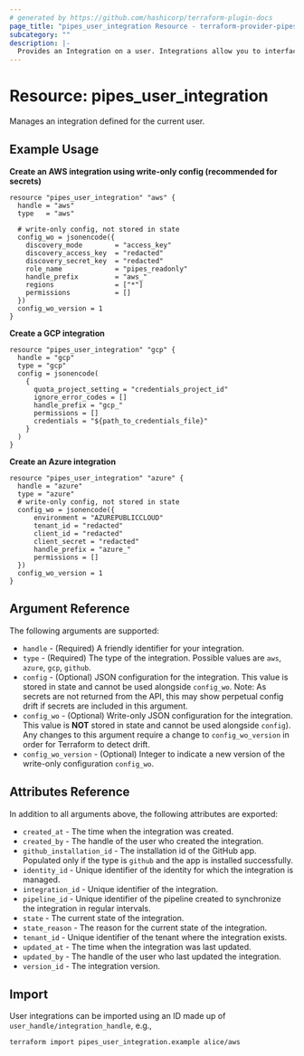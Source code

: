 ```yaml
---
# generated by https://github.com/hashicorp/terraform-plugin-docs
page_title: "pipes_user_integration Resource - terraform-provider-pipes"
subcategory: ""
description: |-
  Provides an Integration on a user. Integrations allow you to interface with external systems and manage resources including connections, connection folders among others.
---
```


# Resource: pipes_user_integration

Manages an integration defined for the current user.

## Example Usage

**Create an AWS integration using write-only config (recommended for secrets)**

```hcl
resource "pipes_user_integration" "aws" {
  handle = "aws"
  type   = "aws"

  # write-only config, not stored in state
  config_wo = jsonencode({
    discovery_mode        = "access_key"
    discovery_access_key  = "redacted"
    discovery_secret_key  = "redacted"
    role_name             = "pipes_readonly"
    handle_prefix         = "aws_"
    regions               = ["*"]
    permissions           = []
  })
  config_wo_version = 1
}
```

**Create a GCP integration**

```hcl
resource "pipes_user_integration" "gcp" {
  handle = "gcp"
  type = "gcp"
  config = jsonencode(
    {
      quota_project_setting = "credentials_project_id"
      ignore_error_codes = []
      handle_prefix = "gcp_"
      permissions = []
      credentials = "${path_to_credentials_file}"
    } 
  )
}
```

**Create an Azure integration**

```hcl
resource "pipes_user_integration" "azure" {
  handle = "azure"
  type = "azure"
  # write-only config, not stored in state
  config_wo = jsonencode({
      environment = "AZUREPUBLICCLOUD"
      tenant_id = "redacted"
      client_id = "redacted"
      client_secret = "redacted"
      handle_prefix = "azure_"
      permissions = []
  })
  config_wo_version = 1
}
```

## Argument Reference

The following arguments are supported:

- `handle` - (Required) A friendly identifier for your integration.
- `type` - (Required) The type of the integration. Possible values are `aws`, `azure`, `gcp`, `github`.
- `config` - (Optional) JSON configuration for the integration. This value is stored in state and cannot be used alongside `config_wo`. Note: As secrets are not returned from the API, this may show perpetual config drift if secrets are included in this argument.
- `config_wo` - (Optional) Write-only JSON configuration for the integration. This value is **NOT** stored in state and cannot be used alongside `config`). Any changes to this argument require a change to `config_wo_version` in order for Terraform to detect drift.
- `config_wo_version` - (Optional) Integer to indicate a new version of the write-only configuration `config_wo`.

## Attributes Reference

In addition to all arguments above, the following attributes are exported:

- `created_at` - The time when the integration was created.
- `created_by` - The handle of the user who created the integration.
- `github_installation_id` - The installation id of the GitHub app. Populated only if the type is `github` and the app is installed successfully.
- `identity_id` - Unique identifier of the identity for which the integration is managed.
- `integration_id` - Unique identifier of the integration.
- `pipeline_id` - Unique identifier of the pipeline created to synchronize the integration in regular intervals.
- `state` - The current state of the integration.
- `state_reason` - The reason for the current state of the integration.
- `tenant_id` - Unique identifier of the tenant where the integration exists.
- `updated_at` - The time when the integration was last updated.
- `updated_by` - The handle of the user who last updated the integration.
- `version_id` - The integration version.

## Import

User integrations can be imported using an ID made up of `user_handle/integration_handle`, e.g.,

```sh
terraform import pipes_user_integration.example alice/aws
```
